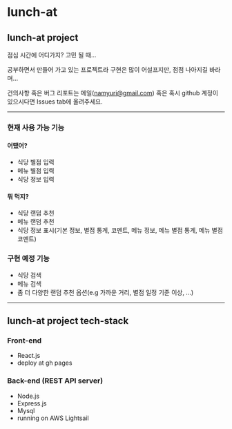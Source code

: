 # lunch-at

## lunch-at project

점심 시간에 어디가지? 고민 될 때...

공부하면서 만들어 가고 있는 프로젝트라 구현은 많이 어설프지만, 점점 나아지길 바라며...

건의사항 혹은 버그 리포트는 메일(namyuri@gmail.com) 혹은 혹시 github 계정이 있으시다면 Issues tab에 올려주세요.

---

### 현재 사용 가능 기능

#### 어땠어?

- 식당 별점 입력
- 메뉴 별점 입력
- 식당 정보 입력

#### 뭐 먹지?

- 식당 랜덤 추천
- 메뉴 랜덤 추천
- 식당 정보 표시(기본 정보, 별점 통계, 코멘트, 메뉴 정보, 메뉴 별점 통계, 메뉴 별점 코멘트)

### 구현 예정 기능

- 식당 검색
- 메뉴 검색
- 좀 더 다양한 랜덤 추천 옵션(e.g 가까운 거리, 별점 일정 기준 이상, ...)

---

## lunch-at project tech-stack

### Front-end

- React.js
- deploy at gh pages

### Back-end (REST API server)

- Node.js
- Express.js
- Mysql
- running on AWS Lightsail
